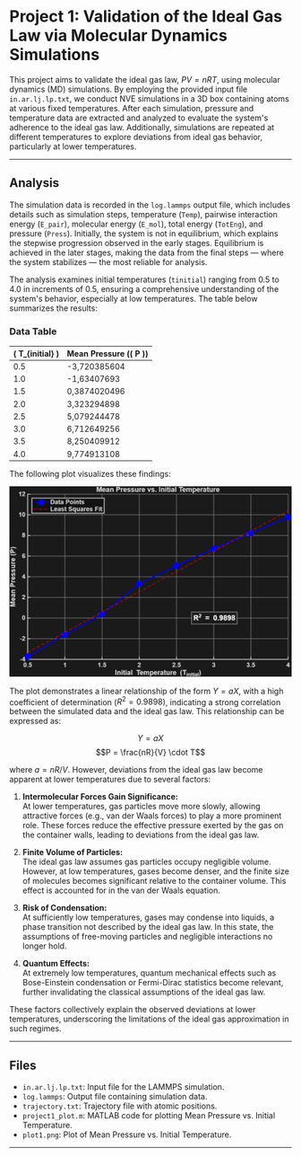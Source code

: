 # Project 1: Validation of the Ideal Gas Law via Molecular Dynamics Simulations

This project aims to validate the ideal gas law, $PV = nRT$, using molecular dynamics (MD) simulations. By employing the provided input file `in.ar.lj.lp.txt`, we conduct NVE simulations in a 3D box containing atoms at various fixed temperatures. After each simulation, pressure and temperature data are extracted and analyzed to evaluate the system's adherence to the ideal gas law. Additionally, simulations are repeated at different temperatures to explore deviations from ideal gas behavior, particularly at lower temperatures.

---

## Analysis

The simulation data is recorded in the `log.lammps` output file, which includes details such as simulation steps, temperature (`Temp`), pairwise interaction energy (`E_pair`), molecular energy (`E_mol`), total energy (`TotEng`), and pressure (`Press`). Initially, the system is not in equilibrium, which explains the stepwise progression observed in the early stages. Equilibrium is achieved in the later stages, making the data from the final steps — where the system stabilizes — the most reliable for analysis.

The analysis examines initial temperatures (`tinitial`) ranging from 0.5 to 4.0 in increments of 0.5, ensuring a comprehensive understanding of the system's behavior, especially at low temperatures. The table below summarizes the results:

### Data Table

| \( T_{initial} \) | Mean Pressure (\( P \)) |
|-------------------|-------------------------|
| 0.5               | -3,720385604            |
| 1.0               | -1,63407693             |
| 1.5               | 0,3874020496            |
| 2.0               | 3,323294898             |
| 2.5               | 5,079244478             |
| 3.0               | 6,712649256             |
| 3.5               | 8,250409912             |
| 4.0               | 9,774913108             |

The following plot visualizes these findings:

<img src="plot1.png" alt="Figure 1: Plot of Mean Pressure (\( P \)) vs. Initial Temperature (\( T_{initial} \))" width="800"/>

The plot demonstrates a linear relationship of the form $Y = aX$, with a high coefficient of determination ($R^2 = 0.9898$), indicating a strong correlation between the simulated data and the ideal gas law. This relationship can be expressed as:

$$Y = aX$$
$$P = \frac{nR}{V} \cdot T$$ 

where $a = nR/V$. However, deviations from the ideal gas law become apparent at lower temperatures due to several factors:

1. **Intermolecular Forces Gain Significance:**  
   At lower temperatures, gas particles move more slowly, allowing attractive forces (e.g., van der Waals forces) to play a more prominent role. These forces reduce the effective pressure exerted by the gas on the container walls, leading to deviations from the ideal gas law.

2. **Finite Volume of Particles:**  
   The ideal gas law assumes gas particles occupy negligible volume. However, at low temperatures, gases become denser, and the finite size of molecules becomes significant relative to the container volume. This effect is accounted for in the van der Waals equation.

3. **Risk of Condensation:**  
   At sufficiently low temperatures, gases may condense into liquids, a phase transition not described by the ideal gas law. In this state, the assumptions of free-moving particles and negligible interactions no longer hold.

4. **Quantum Effects:**  
   At extremely low temperatures, quantum mechanical effects such as Bose-Einstein condensation or Fermi-Dirac statistics become relevant, further invalidating the classical assumptions of the ideal gas law.

These factors collectively explain the observed deviations at lower temperatures, underscoring the limitations of the ideal gas approximation in such regimes.

---

## Files

- `in.ar.lj.lp.txt`: Input file for the LAMMPS simulation.
- `log.lammps`: Output file containing simulation data.
- `trajectory.txt`: Trajectory file with atomic positions.
- `project1_plot.m`: MATLAB code for plotting Mean Pressure vs. Initial Temperature.
- `plot1.png`: Plot of Mean Pressure vs. Initial Temperature.


---
